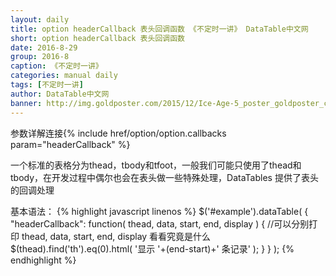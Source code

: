 ```yaml
---
layout: daily
title: option headerCallback 表头回调函数 《不定时一讲》 DataTable中文网
short: option headerCallback 表头回调函数
date: 2016-8-29
group: 2016-8
caption: 《不定时一讲》
categories: manual daily
tags: [不定时一讲]
author: DataTable中文网
banner: http://img.goldposter.com/2015/12/Ice-Age-5_poster_goldposter_com_4.jpg
---
```

参数详解连接{% include href/option/option.callbacks param="headerCallback" %}

一个标准的表格分为thead，tbody和tfoot，一般我们可能只使用了thead和tbody，在开发过程中偶尔也会在表头做一些特殊处理，DataTables 提供了表头的回调处理
<!--more-->
基本语法：
{% highlight javascript linenos %}
$('#example').dataTable( {
  "headerCallback": function( thead, data, start, end, display ) {
    //可以分别打印 thead, data, start, end, display 看看究竟是什么
    $(thead).find('th').eq(0).html( '显示 '+(end-start)+' 条记录' );
  }
} );
{% endhighlight %}
